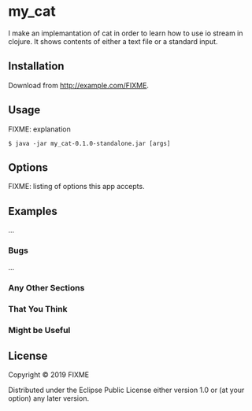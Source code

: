 # my_cat

I make an implemantation of cat in order to learn how to use io stream in clojure.
It shows contents of either a text file or a standard input.


## Installation

Download from http://example.com/FIXME.

## Usage

FIXME: explanation

    $ java -jar my_cat-0.1.0-standalone.jar [args]

## Options

FIXME: listing of options this app accepts.

## Examples

...

### Bugs

...

### Any Other Sections
### That You Think
### Might be Useful

## License

Copyright © 2019 FIXME

Distributed under the Eclipse Public License either version 1.0 or (at
your option) any later version.
